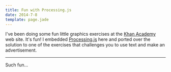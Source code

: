 ```yaml
---
title: Fun with Processing.js
date: 2014-7-8
template: page.jade
---
```


I've been doing some fun little graphics exercises at the [Khan Academy](https://www.khanacademy.org) web site.
It's fun! I embedded [Processing.js](http://processingjs.org/) here and ported over the solution to one of the
exercises that challenges you to use text and make an advertisement.

---

<script src="../../processing.js">
</script>

<script type="application/processing" data-processing-target="pjs">
void setup() {
  size(400, 400);
}


function drawWinston(x, y, s, blink) {
  pushMatrix();
  translate(x, y);
  scale(s, s);
    
  strokeWeight(2);
  fill(255, 255, 255);
   
  // Legs
  ellipse(-20, 50, 20, 60);
  ellipse(20, 50, 20, 60);

  // Right arm
  ellipse(60, 10, 30, 60);
    
  // Torso
  ellipse(10, 15, 120, 100);
    
  // Left arm
  ellipse(-40, 10, 30, 60);
    
  // Head
  ellipse(30, -30, 90, 80);
    
  // Eyes
  fill(0, 0, 0);
  if (blink) {
    line(15, -55, 25, -45);
    line(15, -45, 25, -55);
    line(43, -55, 53, -45);
    line(43, -45, 53, -55);
  } else {
    ellipse(20, -50, 10, 10);
    ellipse(48, -50, 10, 10);
  }
    
  // belly button
  fill(40, 40, 40);
  ellipse(25, 45, 5, 5);
  
  // Mouth
  fill(180, 0, 0);
  var lipXradius = blink ? 18 : 20;
  ellipse(35, -10, lipXradius, 10);
    
  popMatrix();
};


void drawPlate(x, y) {
  fill(82, 57, 57);
  ellipse(x, y, 250, 250);
  fill(237, 235, 176);
  ellipse(x, y, 220, 220);
};


var font = createFont("fantasy");
var angle = 0;
var blinking = false;
var still_blinking;

void draw() {
  background(3, 125, 150);
  noFill();
  strokeWeight(2);
  rect(1, 1, width-1, height-1);
    
  drawPlate(200, 195);
  var winstonX = 200;
  var winstonY = 190;
  drawWinston(
      winstonX, 
      winstonY + 10*sin(radians(angle)), 
      1.2,
      blinking);
    
  textFont(font); 
  fill(210, 219, 162);
  textSize(34);
  text("STUFFED WINTHROP!", 16, 51);
  textSize(20);
  text("Spooky!", 158, 350);
  fill(255, 255, 0);
  text("DON'T GO TO SLEEP WITHOUT ONE!", 10, 380);

  if (blinking === false) {
    textSize(15);
    fill(255, 255, 255);
    pushMatrix();
    translate(320, 130);
    rotate(25);
    text("he", 0, 0);
    fill(255, 255, 0);
    text("blinks!", 23, 0);
    popMatrix();
  }
 
   angle += 2;
   if (angle > 360) {
     angle = 0;
   }
     
   if (!blinking) {
     if (random(0, 100) < 1) {
       blinking = true;
       still_blinking = 5;
     }
   } else {
     still_blinking--;
     if (still_blinking === 0) {
       blinking = false;
     }
   }
};

</script>

<canvas id="pjs"> </canvas>

Such fun...
